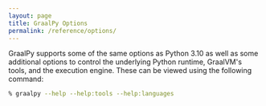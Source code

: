 ```yaml
---
layout: page
title: GraalPy Options
permalink: /reference/options/
---
```


GraalPy supports some of the same options as Python 3.10 as well as some additional options to control the underlying Python runtime, GraalVM's tools, and the execution engine.
These can be viewed using the following command:

```bash
% graalpy --help --help:tools --help:languages
```